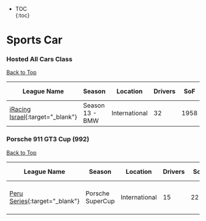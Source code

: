 * TOC  
{:toc}

# Sports Car

### Hosted All Cars Class

[Back to Top](#)  

| League Name | Season | Location | Drivers | SoF | Setup | Upcoming Race | New York | London | Sydney |
|-----------------------------------------------------------------------------------------------------------|----------------|-------------|-------|----|-----|-------------|--------|------|------|
|[iRacing Israel](https://members.iracing.com/membersite/member/LeagueView.do?league=3928){:target="_blank"} |Season 13 \- BMW |International |32 |1958 | | | | | |

### Porsche 911 GT3 Cup (992)

[Back to Top](#)  

| League Name | Season | Location | Drivers | SoF | Setup | Upcoming Race | New York | London | Sydney |
|---------------------------------------------------------------------------------------------------------|----------------|-------------|-------|----|-----|----------------------------------|-----------------------|-----------------------|------------------------|
|[Peru Series](https://members.iracing.com/membersite/member/LeagueView.do?league=10169){:target="_blank"} |Porsche SuperCup |International |15 |2214 | |WeatherTech Raceway at Laguna Seca |Mon, May 06 10:00PM EDT |Tue, May 07 03:00AM BST |Tue, May 07 12:00PM AEST |

